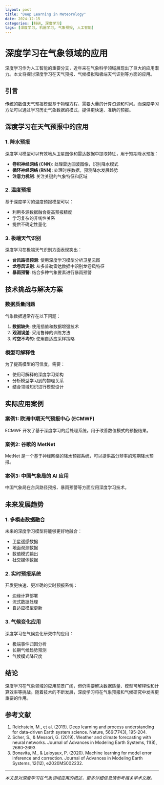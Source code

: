```yaml
---
layout: post
title: "Deep Learning in Meteorology"
date: 2024-12-15
categories: [科研, 深度学习]
tags: [深度学习, 机器学习, 气象预报, 人工智能]
---
```


# 深度学习在气象领域的应用

深度学习作为人工智能的重要分支，近年来在气象科学领域展现出了巨大的应用潜力。本文将探讨深度学习在天气预报、气候模拟和极端天气识别等方面的应用。

## 引言

传统的数值天气预报模型基于物理方程，需要大量的计算资源和时间。而深度学习方法可以通过学习历史气象数据的模式，提供更快速、准确的预报。

## 深度学习在天气预报中的应用

### 1. 降水预报

深度学习模型可以有效地从卫星图像和雷达数据中提取特征，用于短期降水预报：

- **卷积神经网络 (CNN)**: 处理雷达回波图像，识别降水模式
- **循环神经网络 (RNN)**: 处理时序数据，预测降水发展趋势
- **注意力机制**: 关注关键的气象特征和区域

### 2. 温度预报

基于深度学习的温度预报模型可以：

- 利用多源数据融合提高预报精度
- 学习复杂的非线性关系
- 提供不确定性量化

### 3. 极端天气识别

深度学习在极端天气识别方面表现突出：

- **台风路径预测**: 使用深度学习模型分析卫星云图
- **龙卷风识别**: 从多普勒雷达数据中识别龙卷风特征
- **暴雨预警**: 结合多种气象要素进行暴雨预警

## 技术挑战与解决方案

### 数据质量问题

气象数据通常存在以下问题：

1. **数据缺失**: 使用插值和数据增强技术
2. **观测误差**: 采用鲁棒的训练方法
3. **时空不均匀**: 使用自适应采样策略

### 模型可解释性

为了提高模型的可信度，需要：

- 使用可解释的深度学习架构
- 分析模型学习到的物理关系
- 结合领域知识进行模型设计

## 实际应用案例

### 案例1: 欧洲中期天气预报中心 (ECMWF)

ECMWF 开发了基于深度学习的后处理系统，用于改善数值模式的预报结果。

### 案例2: 谷歌的 MetNet

MetNet 是一个基于神经网络的降水预报系统，可以提供高分辨率的短期降水预报。

### 案例3: 中国气象局的 AI 应用

中国气象局在台风路径预报、暴雨预警等方面应用深度学习技术。

## 未来发展趋势

### 1. 多模态数据融合

未来的深度学习模型将能够更好地融合：

- 卫星遥感数据
- 地面观测数据
- 数值模式输出
- 社交媒体数据

### 2. 实时预报系统

开发更快速、更准确的实时预报系统：

- 边缘计算部署
- 流式数据处理
- 自适应模型更新

### 3. 气候变化应用

深度学习在气候变化研究中的应用：

- 极端事件归因分析
- 长期气候趋势预测
- 气候模式降尺度

## 结论

深度学习在气象领域的应用前景广阔，但仍需要解决数据质量、模型可解释性和计算效率等挑战。随着技术的不断发展，深度学习将在气象预报和气候研究中发挥更重要的作用。

## 参考文献

1. Reichstein, M., et al. (2019). Deep learning and process understanding for data-driven Earth system science. Nature, 566(7743), 195-204.
2. Scher, S., & Messori, G. (2019). Weather and climate forecasting with neural networks. Journal of Advances in Modeling Earth Systems, 11(8), 2680-2693.
3. Bonavita, M., & Laloyaux, P. (2020). Machine learning for model error inference and correction. Journal of Advances in Modeling Earth Systems, 12(12), e2020MS002232.

---

*本文是对深度学习在气象领域应用的概述，更多详细信息请参考相关学术文献。*
